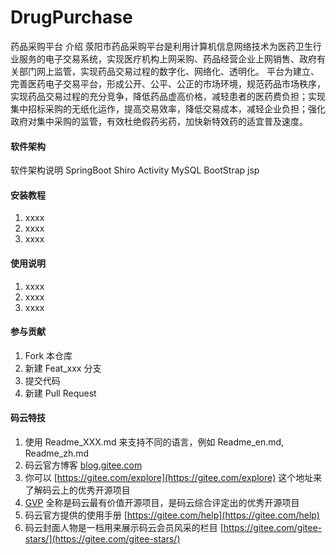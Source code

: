 # DrugPurchase

药品采购平台 介绍
    荥阳市药品采购平台是利用计算机信息网络技术为医药卫生行业服务的电子交易系统，实现医疗机构上网采购、药品经营企业上网销售、政府有关部门网上监管，实现药品交易过程的数字化、网络化、透明化。
    平台为建立、完善医药电子交易平台，形成公开、公平、公正的市场环境，规范药品市场秩序，实现药品交易过程的充分竞争，降低药品虚高价格，减轻患者的医药费负担；实现集中招标采购的无纸化运作，提高交易效率，降低交易成本，减轻企业负担；强化政府对集中采购的监管，有效杜绝假药劣药，加快新特效药的适宜普及速度。

#### 软件架构
软件架构说明
SpringBoot Shiro Activity MySQL BootStrap jsp

#### 安装教程

1.  xxxx
2.  xxxx
3.  xxxx

#### 使用说明

1.  xxxx
2.  xxxx
3.  xxxx

#### 参与贡献

1.  Fork 本仓库
2.  新建 Feat_xxx 分支
3.  提交代码
4.  新建 Pull Request


#### 码云特技

1.  使用 Readme\_XXX.md 来支持不同的语言，例如 Readme\_en.md, Readme\_zh.md
2.  码云官方博客 [blog.gitee.com](https://blog.gitee.com)
3.  你可以 [https://gitee.com/explore](https://gitee.com/explore) 这个地址来了解码云上的优秀开源项目
4.  [GVP](https://gitee.com/gvp) 全称是码云最有价值开源项目，是码云综合评定出的优秀开源项目
5.  码云官方提供的使用手册 [https://gitee.com/help](https://gitee.com/help)
6.  码云封面人物是一档用来展示码云会员风采的栏目 [https://gitee.com/gitee-stars/](https://gitee.com/gitee-stars/)
